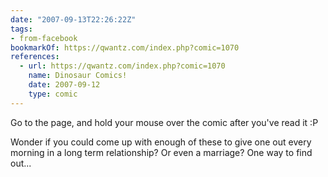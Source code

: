 ```yaml
---
date: "2007-09-13T22:26:22Z"
tags:
- from-facebook
bookmarkOf: https://qwantz.com/index.php?comic=1070
references:
  - url: https://qwantz.com/index.php?comic=1070
    name: Dinosaur Comics!
    date: 2007-09-12
    type: comic
---
```

Go to the page, and hold your mouse over the comic after you've read it :P

Wonder if you could come up with enough of these to give one out every morning in a long term relationship? Or even a marriage? One way to find out...
